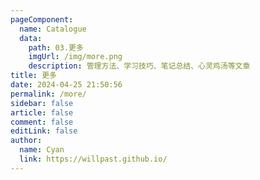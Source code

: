 ```yaml
---
pageComponent:
  name: Catalogue
  data:
    path: 03.更多
    imgUrl: /img/more.png
    description: 管理方法、学习技巧、笔记总结、心灵鸡汤等文章
title: 更多
date: 2024-04-25 21:50:56
permalink: /more/
sidebar: false
article: false
comment: false
editLink: false
author:
  name: Cyan
  link: https://willpast.github.io/
---
```

